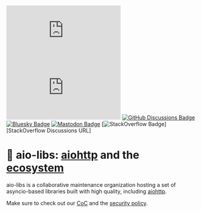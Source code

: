[![Matrix Room Badge]][Matrix Room URL]
[![Matrix Space Badge]][Matrix Space URL]
[![GitHub Discussions Badge]][GitHub Discussions URL]
[![Bluesky Badge]][Bluesky URL]
[![Mastodon Badge]][Mastodon URL]
[![StackOverflow Badge]][StackOverflow Discussions URL]

# 🚀 aio-libs: [aiohttp] and the [ecosystem]

aio-libs is a collaborative maintenance organization hosting a set of
asyncio-based libraries built with high quality, including [aiohttp].

Make sure to check out our [CoC] and the [security policy].


[Matrix Room Badge]:
https://img.shields.io/matrix/aio-libs:matrix.org?label=Discuss%20on%20Matrix%20at%20%23aio-libs%3Amatrix.org&logo=matrix&server_fqdn=matrix.org&style=flat
[Matrix Room URL]: https://matrix.to/#/%23aio-libs:matrix.org

[Matrix Space Badge]:
https://img.shields.io/matrix/aio-libs-space:matrix.org?label=Discuss%20on%20Matrix%20at%20%23aio-libs-space%3Amatrix.org&logo=matrix&server_fqdn=matrix.org&style=flat
[Matrix Space URL]: https://matrix.to/#/%23aio-libs-space:matrix.org

[GitHub Discussions Badge]:
https://img.shields.io/github/discussions/aio-libs/.github?label=%F0%9F%92%AC%20GitHub%20Discussions
[GitHub Discussions URL]: /orgs/aio-libs/discussions

[Bluesky Badge]:
https://img.shields.io/badge/-%40aio--libs.org-blue?logo=bluesky&logoColor=white&color=0285FF
[Bluesky URL]: https://bsky.app/profile/aio-libs.org

[Mastodon Badge]:
https://img.shields.io/badge/dynamic/json?url=https%3A%2F%2Ffosstodon.org%2Fapi%2Fv1%2Faccounts%2Flookup%3Facct%3Daio_libs&query=followers_count&logo=mastodon&logoColor=white&label=%40aio_libs%40fosstodon.org&labelColor=6364FF&color=yellow
[Mastodon URL]: https://fosstodon.org/@aio_libs

[StackOverflow Badge]:
https://img.shields.io/stackexchange/stackoverflow/t/%5Baiohttp%5D?logo=stackoverflow&label=StackOverflow
[StackOverflow URL]: https://stackoverflow.com/questions/tagged/aiohttp

[aiohttp]: /aio-libs/aiohttp
[ecosystem]: /orgs/aio-libs/repositories?type=source&q=fork%3Afalse
[CoC]: /aio-libs/.github?tab=coc-ov-file#coc-ov-file
[OC]: https://opencollective.com/aio-libs
[security policy]: /aio-libs/.github?tab=security-ov-file#security-ov-file
